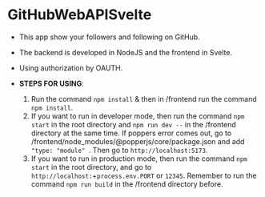 # GitHubWebAPISvelte
- This app show your followers and following on GitHub. 
- The backend is developed in NodeJS and the frontend in Svelte.
- Using authorization by OAUTH.

- **STEPS FOR USING**:
    1. Run the command `npm install` & then in /frontend run the command `npm install`.
    2. If you want to run in developer mode, then run the command `npm start` in the root directory and `npm run dev --` in the /frontend directory at the same time. If poppers error comes out, go to /frontend/node_modules/@popperjs/core/package.json and add `"type: "module" `. Then go to `http://localhost:5173`.
    5. If you want to run in production mode, then run the command `npm start` in the root directory, and go to `http://localhost:`+`process.env.PORT` or `12345`. Remember to run the command `npm run build` in the /frontend directory before.


